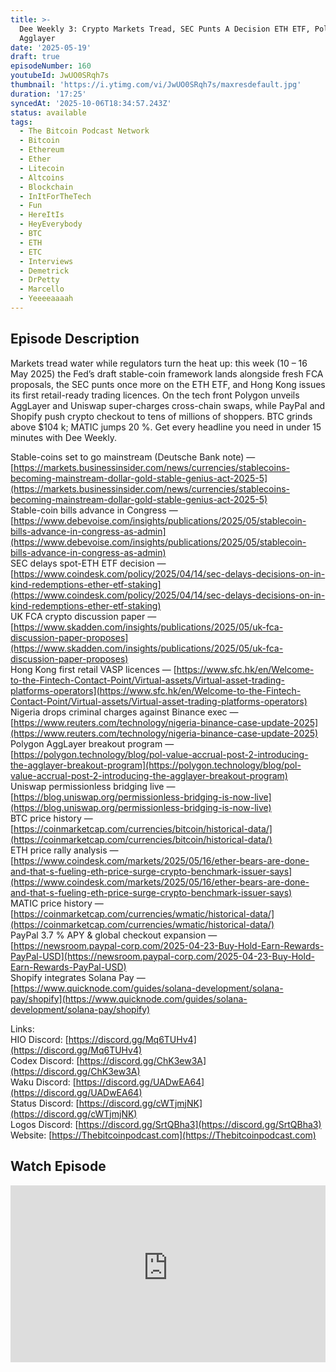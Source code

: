 ```yaml
---
title: >-
  Dee Weekly 3: Crypto Markets Tread, SEC Punts A Decision ETH ETF, Polygon
  Agglayer
date: '2025-05-19'
draft: true
episodeNumber: 160
youtubeId: JwUO0SRqh7s
thumbnail: 'https://i.ytimg.com/vi/JwUO0SRqh7s/maxresdefault.jpg'
duration: '17:25'
syncedAt: '2025-10-06T18:34:57.243Z'
status: available
tags:
  - The Bitcoin Podcast Network
  - Bitcoin
  - Ethereum
  - Ether
  - Litecoin
  - Altcoins
  - Blockchain
  - InItForTheTech
  - Fun
  - HereItIs
  - HeyEverybody
  - BTC
  - ETH
  - ETC
  - Interviews
  - Demetrick
  - DrPetty
  - Marcello
  - Yeeeeaaaah
---
```

## Episode Description

Markets tread water while regulators turn the heat up: this week \(10 – 16 May 2025\) the Fed’s draft stable-coin framework lands alongside fresh FCA proposals, the SEC punts once more on the ETH ETF, and Hong Kong issues its first retail-ready trading licences. On the tech front Polygon unveils AggLayer and Uniswap super-charges cross-chain swaps, while PayPal and Shopify push crypto checkout to tens of millions of shoppers. BTC grinds above $104 k; MATIC jumps 20 %. Get every headline you need in under 15 minutes with Dee Weekly.  
  
  
Stable-coins set to go mainstream \(Deutsche Bank note\) — ⁠[https://markets.businessinsider.com/news/currencies/stablecoins-becoming-mainstream-dollar-gold-stable-genius-act-2025-5⁠](https://markets.businessinsider.com/news/currencies/stablecoins-becoming-mainstream-dollar-gold-stable-genius-act-2025-5⁠)  
Stable-coin bills advance in Congress — ⁠[https://www.debevoise.com/insights/publications/2025/05/stablecoin-bills-advance-in-congress-as-admin⁠](https://www.debevoise.com/insights/publications/2025/05/stablecoin-bills-advance-in-congress-as-admin⁠)  
SEC delays spot-ETH ETF decision — ⁠[https://www.coindesk.com/policy/2025/04/14/sec-delays-decisions-on-in-kind-redemptions-ether-etf-staking⁠](https://www.coindesk.com/policy/2025/04/14/sec-delays-decisions-on-in-kind-redemptions-ether-etf-staking⁠)  
UK FCA crypto discussion paper — ⁠[https://www.skadden.com/insights/publications/2025/05/uk-fca-discussion-paper-proposes⁠](https://www.skadden.com/insights/publications/2025/05/uk-fca-discussion-paper-proposes⁠)  
Hong Kong first retail VASP licences — ⁠[https://www.sfc.hk/en/Welcome-to-the-Fintech-Contact-Point/Virtual-assets/Virtual-asset-trading-platforms-operators⁠](https://www.sfc.hk/en/Welcome-to-the-Fintech-Contact-Point/Virtual-assets/Virtual-asset-trading-platforms-operators⁠)  
Nigeria drops criminal charges against Binance exec — ⁠[https://www.reuters.com/technology/nigeria-binance-case-update-2025⁠](https://www.reuters.com/technology/nigeria-binance-case-update-2025⁠)  
Polygon AggLayer breakout program — ⁠[https://polygon.technology/blog/pol-value-accrual-post-2-introducing-the-agglayer-breakout-program⁠](https://polygon.technology/blog/pol-value-accrual-post-2-introducing-the-agglayer-breakout-program⁠)  
Uniswap permissionless bridging live — ⁠[https://blog.uniswap.org/permissionless-bridging-is-now-live⁠](https://blog.uniswap.org/permissionless-bridging-is-now-live⁠)  
BTC price history — ⁠[https://coinmarketcap.com/currencies/bitcoin/historical-data/⁠](https://coinmarketcap.com/currencies/bitcoin/historical-data/⁠)  
ETH price rally analysis — ⁠[https://www.coindesk.com/markets/2025/05/16/ether-bears-are-done-and-that-s-fueling-eth-price-surge-crypto-benchmark-issuer-says⁠](https://www.coindesk.com/markets/2025/05/16/ether-bears-are-done-and-that-s-fueling-eth-price-surge-crypto-benchmark-issuer-says⁠)  
MATIC price history — ⁠[https://coinmarketcap.com/currencies/wmatic/historical-data/⁠](https://coinmarketcap.com/currencies/wmatic/historical-data/⁠)  
PayPal 3.7 % APY & global checkout expansion — ⁠[https://newsroom.paypal-corp.com/2025-04-23-Buy-Hold-Earn-Rewards-PayPal-USD⁠](https://newsroom.paypal-corp.com/2025-04-23-Buy-Hold-Earn-Rewards-PayPal-USD⁠)  
Shopify integrates Solana Pay — ⁠[https://www.quicknode.com/guides/solana-development/solana-pay/shopify⁠](https://www.quicknode.com/guides/solana-development/solana-pay/shopify⁠)  
  
Links:  
HIO Discord: [https://discord.gg/Mq6TUHv4](https://discord.gg/Mq6TUHv4)  
Codex Discord: [https://discord.gg/ChK3ew3A](https://discord.gg/ChK3ew3A)  
Waku Discord: [https://discord.gg/UADwEA64](https://discord.gg/UADwEA64)  
Status Discord: [https://discord.gg/cWTjmjNK](https://discord.gg/cWTjmjNK)  
Logos Discord: [https://discord.gg/SrtQBha3](https://discord.gg/SrtQBha3)  
Website: [https://Thebitcoinpodcast.com](https://Thebitcoinpodcast.com)

## Watch Episode

<div style="position: relative; padding-bottom: 56.25%; height: 0; overflow: hidden;">
  <iframe
    src="https://www.youtube-nocookie.com/embed/JwUO0SRqh7s"
    style="position: absolute; top: 0; left: 0; width: 100%; height: 100%;"
    frameborder="0"
    allow="accelerometer; autoplay; clipboard-write; encrypted-media; gyroscope; picture-in-picture"
    allowfullscreen
  ></iframe>
</div>

